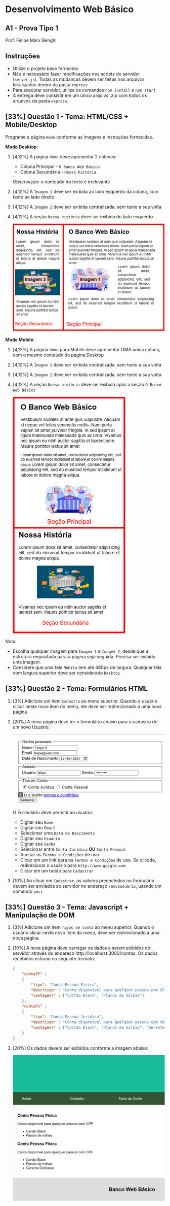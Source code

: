 # **Desenvolvimento Web Básico**
## A1 - Prova Tipo 1
Prof. Felipe Marx Benghi 
    
## Instruções
* Utilize o projeto base fornecido
* Não é necessário fazer modificações nos scripts do servidor (`server.js`). Todas as mudanças devem ser feitas nos arquivos localizados dentro da pasta `express`
* Para executar servidor, utilize os comandos `npm install` e `npm start`
* A entrega deve consistir em um único arquivo .zip com todos os arquivos da pasta `express`. 

## [33%] Questão 1 - Tema: HTML/CSS + Mobile/Desktop
   
Programe a página `Home` conforme as imagens e instruções fornecidas.

**Modo Desktop**:
1. [4,12%] A página `Home` deve apresentar 2 colunas: 
    * Coluna Principal - `O Banco Web Básico`
    * Coluna Secundária - `Nossa história`  
    
    Observação: o conteúdo do texto é irrelevante
1. [4,12%] A `Imagem 1` deve ser exibida ao lado esquerdo da coluna, com texto ao lado direito
1. [4,12%] A `Imagem 2` deve ser exibida centralizada, sem texto a sua volta
1. [4,12%] A seção `Nossa história` deve ser exibida do lado esquerdo

    ![Alt text](image-4.png)

**Mode Mobile**:
1. [4,12%] A página `Home` para Mobile deve apresentar UMA única coluna, com o mesmo conteúdo da página Desktop
1. [4,12%] A `Imagem 1` deve ser exibida centralizada, sem texto a sua volta
1. [4,12%] A `Imagem 2` deve ser exibida centralizada, sem texto a sua volta
1. [4,12%] A seção `Nossa história` deve ser exibida após a seção `O Banco Web Básico`

    ![Alt text](image-5.png)

Nota: 
* Escolha qualquer imagem para `Imagem 1` e `Imagem 2`, desde que a estrutura requisitada para a página seja seguida. Precisa ser exibido uma imagem.
* Considere que uma tela `Mobile` tem até 480px de largura. Qualquer tela com largura superior deve ser considerada `Desktop`

## [33%] Questão 2 - Tema: Formulários HTML
1. [3%] Adicione um item `Cadastro` ao menu superior. Quando o usuário clicar neste novo item do menu, ele deve ser redirecionado a uma nova página
1. [20%] A nova página deve ter o formulário abaixo para o cadastro de um novo Usuário:

    ![Alt text](image-6.png)

    O Formulário deve permitir ao usuário:   
    * Digitar seu `Nome`
    * Digitar seu `Email`
    * Selecionar uma `Data de Nascimento`
    * Digitar seu `Usuário` 
    * Digitar sea `Senha`
    * Selecionar entre `Conta Jurídica` **OU** `Conta Pessoal`
    * Aceitar os `Termos e Condições` de uso
    * Clicar em um link para os `Termos e Condições` de uso. Se clicado, redirecionar o usuário para `http://www.google.com`
    * Clicar em um botão para `Cadastrar` 

1. [10%] Ao clicar em `Cadastrar`, os valores preenchidos no formulário devem ser enviados ao servidor no endereço `/novousuario`, usando um comando `post` 

## [33%] Questão 3 - Tema: Javascript + Manipulação de DOM

1. [3%] Adicione um item `Tipos de conta` ao menu superior. Quando o usuário clicar neste novo item do menu, deve ser redirecionado a uma nova página.
1. [10%] A nova página deve carregar os dados a serem exibidos do servidor através do endereço http://localhost:3000/contas. Os dados recebidos estarão no seguinte formato:
    ```JSON
    {
        "contaPF" : 
        {
            "tipo": "Conta Pessoa Física",
            "descricao" : "Conta disponível para qualquer pessoa com CPF",
            "vantagens" : ["Cartão Black", "Planos de milhas"]
        },
        "contaPJ" : 
        {
            "tipo": "Conta Pessoa Jurídica",
            "descricao" : "Conta disponível para qualquer pessoa com CNPJ",
            "vantagens" : ["Cartão Black", "Planos de milhas", "Gerente Exclusivo"]
        }
    }
    ```
1. [20%] Os dados devem ser exibidos conforme a imagem abaixo:

    ![Alt text](image-1.png)

